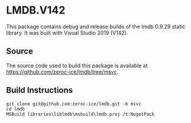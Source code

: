 # LMDB.V142

This package contains debug and release builds of the lmdb 0.9.29 static library. It was built with Visual Studio 2019 (V142).

## Source

The source code used to build this package is available at https://github.com/zeroc-ice/lmdb/tree/msvc.

## Build Instructions
```
git clone git@github.com:zeroc-ice/lmdb.git -b msvc
cd lmdb
MSBuild libraries\liblmdb\msbuild\lmdb.proj /t:NugetPack
```
